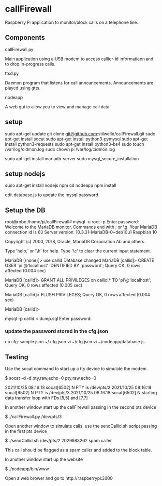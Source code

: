 # callFirewall
Raspberry Pi application to monitor/block calls on a telephone line.

## Components

callFirewall.py

Main application using a USB modem to access callier-id informatiaon and to drop in-progress calls.

ttsd.py

Daemon program that listens for call announcements. Announcements are played using gtts.

nodeapp

A web gui to allow you to view and manage call data.

## setup

sudo apt-get update
git clone git@github.com:stilwelld/callFirewall.git
sudo apt-get install socat
sudo apt-get install python3-pymysql
sudo apt-get install python3-requests
sudo apt-get install python3-bs4
sudo touch /var/log/cidmon.log
sudo chown pi /var/log/cidmon.log

sudo apt-get install mariadb-server
sudo mysql_secure_installation

## setup nodejs

sudo apt-get install nodejs npm
cd nodeapp
npm install

edit database.js to update the mysql password

## Setup the DB

root@robo:/home/pi/callFirewall# mysql -u root -p
Enter password:
Welcome to the MariaDB monitor.  Commands end with ; or \g.
Your MariaDB connection id is 60
Server version: 10.3.31-MariaDB-0+deb10u1 Raspbian 10

Copyright (c) 2000, 2018, Oracle, MariaDB Corporation Ab and others.

Type 'help;' or '\h' for help. Type '\c' to clear the current input statement.

MariaDB [(none)]> use callid
Database changed
MariaDB [callid]> CREATE USER 'pi'@'localhost' IDENTIFIED BY 'password';
Query OK, 0 rows affected (0.004 sec)

MariaDB [callid]> GRANT ALL PRIVILEGES on callid.* TO 'pi'@'localhost';
Query OK, 0 rows affected (0.005 sec)

MariaDB [callid]> FLUSH PRIVILEGES;
Query OK, 0 rows affected (0.004 sec)

MariaDB [callid]>

mysql -p callid < dump.sql
Enter password:

### update the password stored in the cfg.json
cp cfg-sample.json ~/.cfg.json
vi ~/cfg.json
vi ~/nodeapp/database.js

## Testing

Use the socat command to start up a tty device to simulate the modem.

$ socat -d -d pty,raw,echo=0 pty,raw,echo=0

2021/10/25 08:16:18 socat[6502] N PTY is /dev/pts/2
2021/10/25 08:16:18 socat[6502] N PTY is /dev/pts/3
2021/10/25 08:16:18 socat[6502] N starting data transfer loop with FDs [5,5] and [7,7]

In another window start up the callFirewall passing in the second pts device

$ ./callFirewall.py /dev/pts/3

Open another window to simulate calls, use the sendCallid.sh script passing in the first pts device

$ ./sendCallid.sh /dev/pts/2 2029983262 spam caller

This call should be flagged as a spam caller and added to the block table.

In another window start up the website

$ ./nodeapp/bin/www

Open a web brower and go to http://raspberrypi:3000

